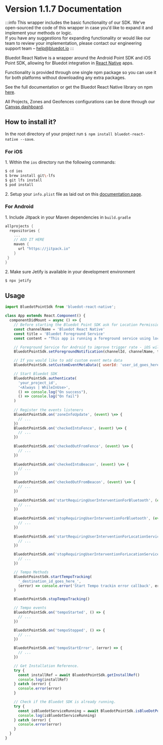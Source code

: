 Version 1.1.7 Documentation
==========================================


:::info
This wrapper includes the basic functionality of our SDK. We’ve open-sourced the code of this wrapper in case you’d like to expand it and implement your methods or logic.  
If you have any suggestions for expanding functionality or would like our team to review your implementation, please contact our engineering support team – [help@bluedot.io](mailto:help@bluedot.ok)
:::

Bluedot React Native is a wrapper around the Android Point SDK and iOS Point SDK, allowing for Bluedot integration in [React Native](https://facebook.github.io/react-native/) apps. 

Functionality is provided through one single npm package so you can use it for both platforms without downloading any extra packages.

See the full documentation or get the Bluedot React Native library on npm [here](https://www.npmjs.com/package/bluedot-react-native).

All Projects, Zones and Geofences configurations can be done through our [Canvas dashboard](../../../Canvas/Overview.md).

How to install it?
------------------

In the root directory of your project run `$ npm install bluedot-react-native --save`.

### For iOS

1\. Within the `ios` directory run the following commands:

```sh
$ cd ios
$ brew install git\-lfs
$ git lfs install
$ pod install
```

2\. Setup your `info.plist` file as laid out on this [documentation page](../../iOS/Quick%20Start.md#update-your-infoplist-file).

### For Android

1\. Include Jitpack in your Maven dependencies in `build.gradle`
```gradle
allprojects {
  repositories {
    ...
    // ADD IT HERE
    maven { 
      url "https://jitpack.io" 
    }
 }
}
```

2. Make sure Jetify is available in your development environment

```sh
$ npx jetify
```

Usage
-----
```js
import BluedotPointSdk from 'bluedot-react-native';

class App extends React.Component() {
  componentDidMount = async () => {
    // Before starting the Bluedot Point SDK ask for Location Permissions // ... const channelId = 'Bluedot React Native' 
    const channelName = 'Bluedot React Native' 
    const title = 'Bluedot Foreground Service' 
    const content = "This app is running a foreground service using location services" 

    // Foreground Service for Android to improve trigger rate - iOS will ignore this. 
    BluedotPointSdk.setForegroundNotification(channelId, channelName, title, content, true) 

    // If you would like to add custom event meta data 
    BluedotPointSdk.setCustomEventMetaData({ userId: 'user_id_goes_here' })

    // Start Bluedot SDK 
    BluedotPointSdk.authenticate(
      'your_project_id', 
      '<Always | WhileInUse>', 
      () => console.log("On success"), 
      () => console.log("On fail")
    ) 
    
    // Register the events listeners
    BluedotPointSdk.on('zoneInfoUpdate', (event) \=> { 
      // ... 
    }) 
    BluedotPointSdk.on('checkedIntoFence', (event) \=> { 
      // ... 
    })
 
    BluedotPointSdk.on('checkedOutFromFence', (event) \=> { 
      // ... 
    })
 
    BluedotPointSdk.on('checkedIntoBeacon', (event) \=> { 
      // ... 
    })

    BluedotPointSdk.on('checkedOutFromBeacon', (event) \=> { 
      // ... 
    })
 
    BluedotPointSdk.on('startRequiringUserInterventionForBluetooth', (event) \=> { 
      // ... 
    })
 
    BluedotPointSdk.on('stopRequiringUserInterventionForBluetooth', (event) \=> { 
      // ... 
    })
 
    BluedotPointSdk.on('startRequiringUserInterventionForLocationServices', (event) \=> { 
      // ... 
    })

    BluedotPointSdk.on('stopRequiringUserInterventionForLocationServices', (event) \=> { 
      // ... 
    })

    // Tempo Methods
    BluedotPoinstSdk.startTempoTracking(
      '_destination_id_goes_here_',
      (error) => console.error('Start Tempo trackin error callback', error)
    )

    BluedotPointSdk.stopTempoTracking() 

    // Tempo events
    BluedotPointSdk.on('tempoStarted', () => {
      // ...
    })

    BluedotPointSdk.on('tempoStopped', () => {
      // ...
    })

    BluedotPointSdk.on('tempoStartError', (error) => {
      // ...
    })

    // Get Installation Reference.
    try {
      const installRef = await BluedotPointSdk.getInstallRef()
      console.log(installRef)
    } catch (error) {
      console.error(error)
    }

    // Check if the Bluedot SDK is already running.
    try {
      const isBluedotServiceRunning = await BluedotPointSdk.isBlueDotPointServiceRunning()
      console.log(isBluedotServiceRunning)
    } catch (error) {
      console.error(error)
    }
  }
}
```